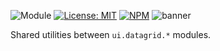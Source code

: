 ![Module](https://img.shields.io/badge/%40platform-ui.datagrid.util-%23EA4E7E.svg)
[![License: MIT](https://img.shields.io/badge/license-MIT-blue.svg)](https://opensource.org/licenses/MIT)
[![NPM](https://img.shields.io/npm/v/@platform/ui.datagrid.util.svg?colorB=blue&style=flat)](https://www.npmjs.com/package/@platform/ui.datagrid.util)
![banner](https://user-images.githubusercontent.com/185555/65083965-0cbacc80-d9fe-11e9-96d7-0d2e8051c183.png)

Shared utilities between `ui.datagrid.*` modules.



<p>&nbsp;</p>
<p>&nbsp;</p>
